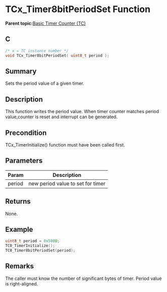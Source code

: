 # TCx\_Timer8bitPeriodSet Function

**Parent topic:**[Basic Timer Counter \(TC\)](GUID-D805E0EA-6923-41A3-A27E-5A159783D12C.md)

## C

```c
/* x = TC instance number */
void TCx_Timer8bitPeriodSet( uint8_t period );
```

## Summary

Sets the period value of a given timer.

## Description

This function writes the period value. When timer counter matches period value,counter is reset and interrupt can be generated.

## Precondition

TCx\_TimerInitialize\(\) function must have been called first.

## Parameters

|Param|Description|
|-----|-----------|
|period|new period value to set for timer|

## Returns

None.

## Example

```c
uint8_t period = 0x500U;
TC0_TimerInitialize();
TC0_Timer8bitPeriodSet(period);
```

## Remarks

The caller must know the number of significant bytes of timer. Period value is right-aligned.


